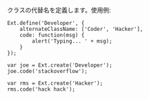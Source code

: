 クラスの代替名を定義します。使用例:

    Ext.define('Developer', {
        alternateClassName: ['Coder', 'Hacker'],
        code: function(msg) {
            alert('Typing... ' + msg);
        }
    });

    var joe = Ext.create('Developer');
    joe.code('stackoverflow');

    var rms = Ext.create('Hacker');
    rms.code('hack hack');
